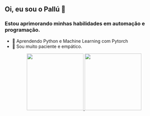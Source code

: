 ## Oi, eu sou o Pallú 👋

### Estou aprimorando minhas habilidades em automação e programação.
<!-- Assim se comenta várias linhas
-->

- 🌱 Aprendendo Python e Machine Learning com Pytorch
- 🙂 Sou muito paciente e empático.

<div align="center">
  <a href="https://github.com/rafaballerini">
  <img height="180em" src="https://github-readme-stats.vercel.app/api?username=bruno-pallu&show_icons=true&theme=dracula&include_all_commits=true&count_private=true"/>
  <img height="180em" src="https://github-readme-stats.vercel.app/api/top-langs/?username=bruno-pallu&layout=compact&langs_count=7&theme=dracula"/>
</div>
